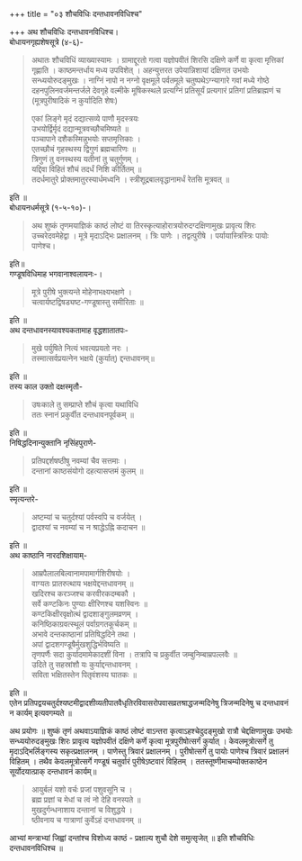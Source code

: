 +++
title = "०३ शौचविधिः दन्तधावनविधिश्च"

+++
अथ शौचविधिः दन्तधावनविधिश्च।   
बोधायनगृह्यशेषसूत्रे (४-६)- 

> अथातः शौचविधिं व्याख्यास्यामः । ग्रामाद्दूरतो गत्वा यज्ञोपवीतं शिरसि दक्षिणे कर्णे वा कृत्वा मृत्तिकां गृह्णाति । काष्ठमन्तर्धाय मध्य उपविशेत् । अहन्युत्तरत उपेयान्निशायां दक्षिणत उभयोः सन्ध्ययोरुदङ्मुखः । नाग्निं नापो न नग्नो वृक्षमूले पर्वतमूले चतुष्पथेऽग्न्यागारे गवां मध्ये गोष्ठे दहनपुलिनवर्जमन्तर्जले देवगृहे वल्मीके मूषिकस्थले प्रत्यग्निं प्रतिसूर्यं प्रत्यगारं प्रतिगां प्रतिब्राह्मणं च (मूत्रपुरीषादिकं न कुर्यादिति शेषः)  
> 
> एकां लिङ्गे मृदं दद्यात्सव्ये पाणौ मृदस्त्रयः  
 उभयोर्द्विर्मृदं दद्यान्मूत्रवच्छौचमिष्यते ॥  
पञ्चापाने दशैकस्मिन्नुभयोः सप्तमृत्तिकाः ।  
 एतच्छौचं गृहस्थस्य द्विगुणं ब्रह्मचारिणः ॥  
त्रिगुणं तु वनस्थस्य यतीनां तु चतुर्गुणम् ।  
यद्दिवा विहितं शौचं तदर्धं निशि कीर्तितम् ॥  
तदर्धमातुरे प्रोक्तमातुरस्यार्धमध्वनि । 
स्त्रीशूद्रबालवृद्धानामर्धं  रेतसि मूत्रवत् ॥  

इति ॥  
 बोधायनधर्मसूत्रे (१-५-१०)-। 

> अथ शुष्कं तृणमयाज्ञिकं काष्ठं लोष्टं वा तिरस्कृत्याहोरात्रयोरुदग्दक्षिणामुखः प्रावृत्य शिरः उच्चरेदवमेहेद्वा । मूत्रे मृदाऽद्भिः प्रक्षालनम् । त्रिः पाणेः । तद्वत्पुरीषे । पर्यायास्त्रिस्त्रिः पायोः पाणेश्च।  


इति॥   
गण्डूषविधिमाह भगवानाश्वलायनः-। 

> मूत्रे पुरीषे भुक्त्यन्ते मोहेनाभक्ष्यभक्षणे ।  
चत्वार्यष्टद्विषड्यष्ट-गण्डूषास्तु समीरिताः ॥  

इति ॥  
अथ दन्तधावनस्यावश्यकतामाह वृद्धशातातपः-  

> मुखे पर्युषिते नित्यं भवत्यप्रयतो नरः ।  
 तस्मात्सर्वप्रयत्नेन भक्षये (कुर्यात्) द्दन्तधावनम्॥

इति ॥  
तस्य काल उक्तो दक्षस्मृतौ-  

> उषःकाले तु सम्प्राप्ते शौचं कृत्वा यथाविधि  
ततः स्नानं प्रकुर्वीत दन्तधावनपूर्वकम् ॥ 

इति ॥  
निषिद्धदिनान्युक्तानि नृसिंहपुराणे- 

> प्रतिपद्दर्शषष्ठीषु नवम्यां चैव सत्तमाः ।  
 दन्तानां काष्ठसंयोगो दहत्यासप्तमं कुलम् ॥ 

इति ॥   
स्मृत्यन्तरे-  

> अष्टम्यां च चतुर्दश्यां पर्वस्वपि च वर्जयेत् ।  
द्वादश्यां च नवम्यां च न श्राद्धेऽह्नि कदाचन ॥ 

इति ॥  
अथ काष्ठानि नारदशिक्षायाम्-  

> आम्रपैलालबिल्वानामपामार्गशिरीषयोः ।  
वाग्यतः प्रातरुत्थाय भक्षयेद्दन्तधावनम् ॥  
खदिरश्च करञ्जश्च करवीरकदम्बकौ ।  
सर्वे कण्टकिनः पुण्याः क्षीरिणश्च यशस्विनः ॥   
कण्टकिक्षीरवृक्षोत्थं द्वादशाङ्गुलमव्रणम् ।  
कनिष्ठिकाग्रवत्स्थूलं पर्वाग्रगतकूर्चकम् ॥  
अभावे दन्तकाष्ठानां प्रतिषिद्धदिने तथा ।  
अपां द्वादशगण्डूषैर्मुखशुद्धिर्भविष्यति ॥    
तृणपर्णैः सदा कुर्यादमामेकादशीं विना ।
तत्रापि च प्रकुर्वीत जम्बुनिम्बाम्रपल्लवैः ॥    
उदिते तु सहस्रांशौ यः कुर्याद्दन्तधावनम् ।  
सविता भक्षितस्तेन पितृवंशस्य घातकः ॥ 

इति ॥  
एतेन प्रतिपद्वयचतुर्दश्यष्टमीद्वादशीव्यतीपातवैधृतिरविवासरोपवासव्रतश्राद्धजन्मदिनेषु त्रिजन्मदिनेषु च दन्तधावनं न कार्यम् इत्यवगम्यते ॥  


अथ प्रयोगः ॥ शुष्कं तृणं अथवाऽयाज्ञिकं काष्ठं लोष्टं वाऽन्तरा कृत्वाऽहश्चेदुदङ्मुखो रात्रौ चेद्दक्षिणामुखः उभयोः सन्ध्ययोरुदङ्मुखः शिरः प्रावृत्य यज्ञोपवीतं दक्षिणे कर्णे कृत्वा मूत्रपुरीषोत्सर्गं कुर्यात् । केवलमूत्रोत्सर्गे तु मृदाऽद्भिर्लिङ्गस्य सकृत्प्रक्षालनम् । पाणेस्तु त्रिवारं प्रक्षालनम् । पुरीषोत्सर्गे तु पायोः पाणेश्च त्रिवारं प्रक्षालनं विहितम् ।
तथैव केवलमूत्रोत्सर्गे गण्डूषं चतुर्वारं पुरीषेऽष्टवारं विहितम् । ततस्तूष्णीमाचम्योक्तकाष्ठेन सूर्योदयात्प्राक् दन्तधावनं कार्यम्॥  

> आयुर्बलं यशो वर्चः प्रजां पशुवसूनि च ।  
ब्रह्म प्रज्ञां च मेधां च त्वं नो देहि वनस्पते ॥  
मुखदुर्गन्धनाशाय दन्तानां च विशुद्धये ।  
ष्ठीवनाय च गात्राणां कुर्वेऽहं दन्तधावनम् ॥ 

   
आभ्यां मन्त्राभ्यां जिह्वां दन्तांश्च विशोध्य काष्ठं - प्रक्षाल्य शुचौ देशे समुत्सृजेत् ॥ इति शौचविधिः दन्तधावनविधिश्च ॥
